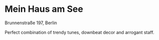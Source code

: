 # Mein Haus am See

Brunnenstraße 197, Berlin

Perfect combination of trendy tunes, downbeat decor and arrogant
staff.
